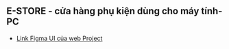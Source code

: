 ## E-STORE - cửa hàng phụ kiện dùng cho máy tính-PC 


- [Link Figma UI của web Project](https://www.figma.com/file/irvmErol9VccP4CcmnIeim/UI-WEB-BTL?type=design&node-id=0%3A1&mode=design&t=6Dez32SGnIgkz98P-1)
